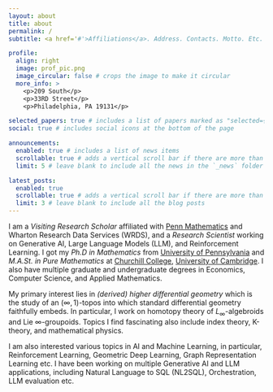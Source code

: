 ```yaml
---
layout: about
title: about
permalink: /
subtitle: <a href='#'>Affiliations</a>. Address. Contacts. Motto. Etc.

profile:
  align: right
  image: prof_pic.png
  image_circular: false # crops the image to make it circular
  more_info: >
    <p>209 South</p>
    <p>33RD Street</p>
    <p>Philadelphia, PA 19131</p>

selected_papers: true # includes a list of papers marked as "selected={true}"
social: true # includes social icons at the bottom of the page

announcements:
  enabled: true # includes a list of news items
  scrollable: true # adds a vertical scroll bar if there are more than 3 news items
  limit: 5 # leave blank to include all the news in the `_news` folder

latest_posts:
  enabled: true
  scrollable: true # adds a vertical scroll bar if there are more than 3 new posts items
  limit: 3 # leave blank to include all the blog posts
---
```


<!-- Write your biography here. Tell the world about yourself. Link to your favorite [subreddit](http://reddit.com). You can put a picture in, too. The code is already in, just name your picture `prof_pic.jpg` and put it in the `img/` folder.

Put your address / P.O. box / other info right below your picture. You can also disable any of these elements by editing `profile` property of the YAML header of your `_pages/about.md`. Edit `_bibliography/papers.bib` and Jekyll will render your [publications page](/al-folio/publications/) automatically.

Link to your social media connections, too. This theme is set up to use [Font Awesome icons](https://fontawesome.com/) and [Academicons](https://jpswalsh.github.io/academicons/), like the ones below. Add your Facebook, Twitter, LinkedIn, Google Scholar, or just disable all of them. -->
 I am a *Visiting Research Scholar* affiliated with [Penn Mathematics](https://www.math.upenn.edu) and Wharton Research Data Services (WRDS), and a *Research Scientist* working on Generative AI, Large Language Models (LLM), and Reinforcement Learning. I got my *Ph.D in Mathematics* from [University of Pennsylvania](https://www.upenn.edu) and *M.A.St. in Pure Mathematics* at [Churchill College](https://www.chu.cam.ac.uk/), [University of Cambridge](https://www.cam.ac.uk). I also have multiple  graduate and undergraduate degrees in Economics, Computer Science, and Applied Mathematics.

 My primary interest lies in *(derived) higher differential geometry* which is the study of an $(\infty,1)$-topos into which standard differential geometry faithfully embeds. In particular, I work on homotopy theory of $L_{\infty}$-algebroids and Lie $\infty$-groupoids. Topics I find fascinating also include index theory, K-theory, and mathematical physics.

 I am also interested various topics in AI and Machine Learning, in particular, Reinforcement Learning, Geometric Deep Learning, Graph Representation Learning etc. I have been working on multiple Generative AI and LLM applications, including Natural Language to SQL (NL2SQL), Orchestration, LLM evaluation etc.